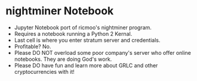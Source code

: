 # nightminer Notebook
- Jupyter Notebook port of ricmoo's nightminer program.
- Requires a notebook running a Python 2 Kernal.
- Last cell is where you enter stratum server and credentials.
- Profitable? No.
- Please DO NOT overload some poor company's server who offer online notebooks. They are doing God's work.
- Please DO have fun and learn more about GRLC and other cryptocurrencies with it!

